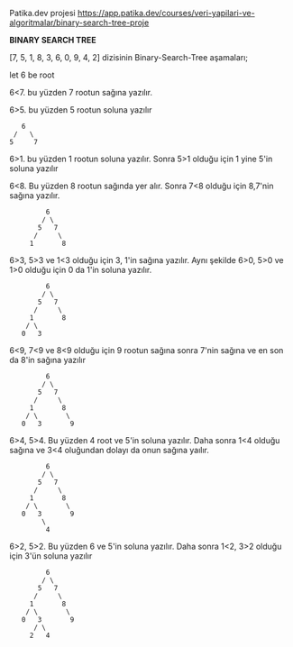 Patika.dev projesi https://app.patika.dev/courses/veri-yapilari-ve-algoritmalar/binary-search-tree-proje

**BINARY SEARCH TREE**

[7, 5, 1, 8, 3, 6, 0, 9, 4, 2] dizisinin Binary-Search-Tree aşamaları;

let 6 be root

6<7. bu yüzden 7 rootun sağına yazılır.

6>5. bu yüzden 5 rootun soluna yazılır

       6
     /   \
    5     7
    
6>1. bu yüzden 1 rootun soluna yazılır. Sonra 5>1 olduğu için 1 yine 5'in soluna yazılır
   
6<8. Bu yüzden 8 rootun sağında yer alır. Sonra 7<8 olduğu için 8,7'nin sağına yazılır. 
    
             6
            / \
           5   7
          /     \
         1       8
 6>3, 5>3 ve 1<3 olduğu için 3, 1'in sağına yazılır. Aynı şekilde 6>0, 5>0 ve 1>0 olduğu için 0 da 1'in soluna yazılır.
 
             6
            / \
           5   7
          /     \
         1       8
        / \
       0   3
       
  6<9, 7<9 ve 8<9 olduğu için 9 rootun sağına sonra 7'nin sağına ve en son da 8'in sağına yazılır
  
             6
            / \
           5   7
          /     \
         1       8
        / \       \
       0   3       9
       
   6>4, 5>4. Bu yüzden 4 root ve 5'in soluna yazılır. Daha sonra 1<4 olduğu sağına ve 3<4 oluğundan dolayı da onun sağına yaılır.
   
             6
            / \
           5   7
          /     \
         1       8
        / \       \
       0   3       9
            \
             4
             
   6>2, 5>2. Bu yüzden 6 ve 5'in soluna yazılır. Daha sonra 1<2, 3>2 olduğu için 3'ün soluna yazılır
   
             6
            / \
           5   7
          /     \
         1       8
        / \       \
       0   3       9
          / \
         2   4
